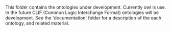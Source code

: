 This folder contains the ontologies under development. Currently owl is use. In the future CLIF (Common Logic Interchange Format) ontologies will be development.
See the 'documentation' folder for a description of the each ontology, and related material.

